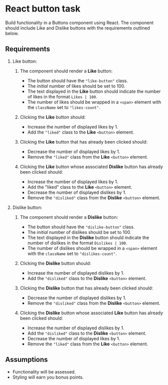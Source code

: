 # React button task

Build functionality in a Buttons component using React. The component should
include Like and Dislike buttons with the requirements outlined below.

## Requirements

1. Like button:

    1. The component should render a **Like** button:

        - The button should have the `"like-button"` class.
        - The _initial_ number of likes should be set to 100.
        - The text displayed in the **Like** button should indicate the number of likes in the format `Likes | 100`.
        - The number of likes should be wrapped in a `<span>` element with the `className` set to `"likes-count"`.

    2. Clicking the **Like** button should:

        - Increase the number of displayed likes by 1.
        - Add the `"liked"` class to the **Like** `<button>` element.

    3. Clicking the **Like** button that has already been clicked should:

        - Decrease the number of displayed likes by 1.
        - Remove the `"liked"` class from the **Like** `<button>` element.

    4. Clicking the **Like** button whose associated **Dislike** button has already been clicked should:

        - Increase the number of displayed likes by 1.
        - Add the "liked" class to the **Like** `<button>` element.
        - Decrease the number of displayed dislikes by 1.
        - Remove the `"disliked"` class from the **Dislike** `<button>` element.

2. Dislike button:

    1. The component should render a **Dislike** button:

        - The button should have the `"dislike-button"` class.
        - The _initial_ number of dislikes should be set to 100.
        - The text displayed in the **Dislike** button should indicate the number of dislikes in the format `Dislikes | 100`.
        - The number of dislikes should be wrapped in a `<span>` element with the `className` set to `"dislikes-count"`.

    2. Clicking the **Dislike** button should:

        - Increase the number of displayed dislikes by 1.
        - Add the `"disliked"` class to the **Dislike** `<button>` element.

    3. Clicking the **Dislike** button that has already been clicked should:

        - Decrease the number of displayed dislikes by 1.
        - Remove the `"disliked"` class from the **Dislike** `<button>` element.

    4. Clicking the **Dislike** button whose associated **Like** button has already been clicked should:

        - Increase the number of displayed dislikes by 1.
        - Add the `"disliked"` class to the **Dislike** `<button>` element.
        - Decrease the number of displayed likes by 1.
        - Remove the `"liked"` class from the **Like** `<button>` element.

## Assumptions

- Functionality will be assessed.
- Styling will earn you bonus points.
